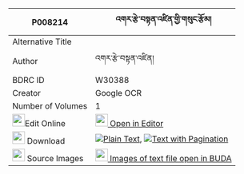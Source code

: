 |P008214|འགར་རྩེ་བསྟན་འཛིན་གྱི་གསུང་རྩོམ། 
| --- | --- 
|Alternative Title |
|Author| འགར་རྩེ་བསྟན་འཛིན།
|BDRC ID | W30388
|Creator | Google OCR
|Number of Volumes| 1
|<img width="25" src="https://img.icons8.com/color/25/000000/edit-property.png">Edit Online| [<img width="25" src="https://avatars.githubusercontent.com/u/45091458?s=200&v=4"> Open in Editor](http://editor.openpecha.org/P008214)
|<img width="25" src="https://img.icons8.com/fluent/48/000000/download-2.png"/>  Download | [![](https://img.icons8.com/color/20/000000/txt.png)Plain Text](https://github.com/Openpecha/P008214/releases/download/v1/ak_ra_tse_tendzin_gyi_sungtsom_plain_P008214.zip), [![](https://img.icons8.com/color/20/000000/txt.png)Text with Pagination](https://github.com/Openpecha/P008214/releases/download/v1/ak_ra_tse_tendzin_gyi_sungtsom_pages_P008214.zip)
|<img width="25" src="https://img.icons8.com/plasticine/100/000000/pictures-folder.png"/>  Source Images | [<img width="25" src="https://library.bdrc.io/icons/BUDA-small.svg"> Images of text file open in BUDA](https://library.bdrc.io/show/bdr:W30388)